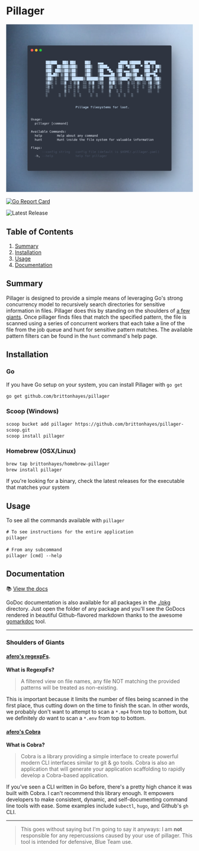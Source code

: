 # Pillager

![Image](./images/brand_image_ice.png)

[![Go Report Card](https://goreportcard.com/badge/github.com/brittonhayes/pillager)](https://goreportcard.com/report/github.com/brittonhayes/pillager)

![Latest Release](https://img.shields.io/github/v/release/brittonhayes/pillager?label=latest%20release)

## Table of Contents

1. [Summary](#summary)
1. [Installation](#installation)
1. [Usage](#usage)
1. [Documentation](#documentation)

## Summary

Pillager is designed to provide a simple means of leveraging Go's strong concurrency model to recursively search directories for sensitive information in files. Pillager does this by standing on the shoulders of [a few giants](#shoulders-of-giants). Once pillager finds files that match the specified pattern, the file is scanned using a series of concurrent workers that each take a line of the file from the job queue and hunt for sensitive pattern matches. The available pattern filters can be found in the `hunt` command's help page.

## Installation

### Go

If you have Go setup on your system, you can install Pillager with `go get`
 
```shell script
go get github.com/brittonhayes/pillager
```

### Scoop (Windows)

```shell
scoop bucket add pillager https://github.com/brittonhayes/pillager-scoop.git
scoop install pillager
```

### Homebrew (OSX/Linux)

```shell script
brew tap brittonhayes/homebrew-pillager
brew install pillager
```

If you're looking for a binary, check the latest releases for the executable that matches your system

## Usage

To see all the commands available with `pillager`

```shell
# To see instructions for the entire application
pillager

# From any subcommand
pillager [cmd] --help
```

## Documentation

:books: [View the docs](./pkg/hunter)

GoDoc documentation is also available for all packages in the [./pkg](./pkg) directory. Just open the folder of any package and you'll see the GoDocs rendered in beautiful Github-flavored markdown thanks to the awesome [gomarkdoc](https://github.com/princjef/gomarkdoc) tool.

---

### Shoulders of Giants

#### [afero's regexpFs](https://github.com/spf13/afero#regexpfs). 

**What is RegexpFs?**

> A filtered view on file names, any file NOT matching the provided patterns will be treated as non-existing.

This is important because it limits the number of files being scanned in the first place, thus cutting down on the time to finish the scan. In other words, we probably don't want to attempt to scan a `*.mp4` from top to bottom, but we definitely _do_ want to scan a `*.env` from top to bottom.

#### [afero's Cobra](https://github.com/spf13/cobra)

**What is Cobra?**

> Cobra is a library providing a simple interface to create powerful modern CLI interfaces similar to git & go tools. Cobra is also an application that will generate your application scaffolding to rapidly develop a Cobra-based application.

If you've seen a CLI written in Go before, there's a pretty high chance it was built with Cobra. I can't recommend this library enough. It empowers developers to make consistent, dynamic, and self-documenting command line tools with ease. Some examples include `kubectl`, `hugo`, and Github's `gh` CLI.

---

> This goes without saying but I'm going to say it anyways: I am **not** responsible for any repercussions caused by your use of pillager. This tool is intended for defensive, Blue Team use.
